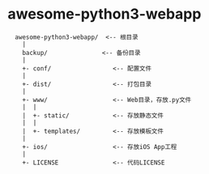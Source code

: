 # awesome-python3-webapp
      awesome-python3-webapp/  <-- 根目录
        |
        backup/               <-- 备份目录
        |
        +- conf/                 <-- 配置文件
        |
        +- dist/                 <-- 打包目录
        |
        +- www/                  <-- Web目录，存放.py文件
        |  |
        |  +- static/            <-- 存放静态文件
        |  |
        |  +- templates/         <-- 存放模板文件
        |
        +- ios/                  <-- 存放iOS App工程
        |
        +- LICENSE               <-- 代码LICENSE

